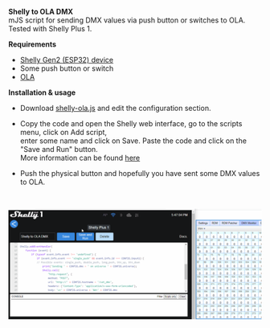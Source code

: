 **Shelly to OLA DMX**  
mJS script for sending DMX values via push button or switches to OLA.  
Tested with Shelly Plus 1.  

**Requirements**  

* [Shelly Gen2 (ESP32) device](https://shelly.cloud/)
* Some push button or switch
* [OLA](https://www.openlighting.org/ola/)

**Installation & usage**  

* Download [shelly-ola.js](shelly-ola.js) and edit the configuration section.  
* Copy the code and open the Shelly web interface, go to the scripts menu, click on Add script,  
enter some name and click on Save. Paste the code and click on the "Save and Run" button.  
More information can be found [here](https://shelly-api-docs.shelly.cloud/gen2/Scripts/Tutorial/)
* Push the physical button and hopefully you have sent some DMX values to OLA.    
    
    <br>
![Shelly to OLA](https://github.com/gobo-ws/shelly-ola/blob/main/shelly-to-ola.gif?raw=true)  

